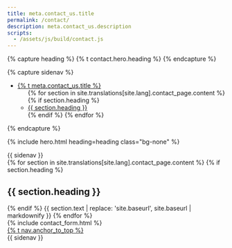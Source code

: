 ```yaml
---
title: meta.contact_us.title
permalink: /contact/
description: meta.contact_us.description
scripts:
  - /assets/js/build/contact.js
---
```


{% capture heading %}
  {% t contact.hero.heading %}
{% endcapture %}

{% capture sidenav %}
  <nav aria-label="{% t accessible_labels.secondary_navigation %}">
    <ul class="usa-sidenav">
      <li class="usa-sidenav__item">
        <a href="/contact/" class="usa-current">{% t meta.contact_us.title %}</a>
        <ul class="usa-sidenav__sublist">
          {% for section in site.translations[site.lang].contact_page.content %}
            {% if section.heading %}
              <li class="usa-sidenav__item">
                <a href="#{{ section.heading | slugify: 'ascii' }}">
                  {{ section.heading }}
                </a>
              </li>
            {% endif %}
          {% endfor %}
        </ul>
      </li>
    </ul>
  </nav>
{% endcapture %}

{% include hero.html heading=heading class="bg-none" %}

<div class="container">
  <article class="page-content grid-row">
    <div class="desktop:display-none grid-col-12 margin-bottom-3">
      {{ sidenav }}
    </div>
    <div class="page-content__prose grid-col-12 desktop:grid-col-8">
      {% for section in site.translations[site.lang].contact_page.content %}
        {% if section.heading %}
          <h2 id="{{ section.heading | slugify: 'ascii' }}">
            {{ section.heading }}
          </h2>
        {% endif %}
        {{ section.text | replace: 'site.baseurl', site.baseurl | markdownify }}
      {% endfor %}
      <div class="desktop:grid-col-9">
        {% include contact_form.html %}
      </div>
      <a href="#" class="anchor-to-top">{% t nav.anchor_to_top %}</a>
    </div>
    <div class="display-none desktop:display-block grid-offset-1 grid-col-3">
      {{ sidenav }}
    </div>
  </article>
</div>
